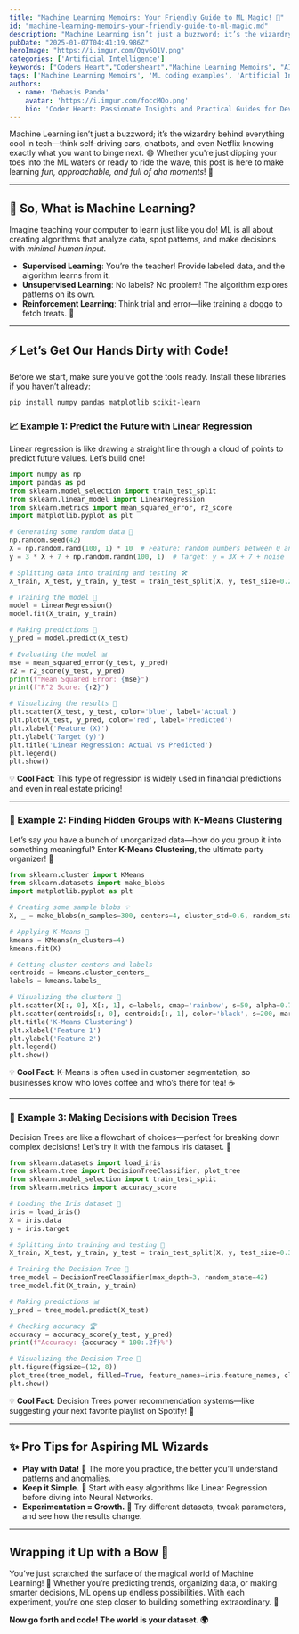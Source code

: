 ```yaml
---
title: "Machine Learning Memoirs: Your Friendly Guide to ML Magic! 🚀"
id: "machine-learning-memoirs-your-friendly-guide-to-ml-magic.md"
description: "Machine Learning isn’t just a buzzword; it’s the wizardry behind everything cool in tech—think self-driving cars, chatbots, and even Netflix knowing exactly what you want to binge next."
pubDate: "2025-01-07T04:41:19.986Z"
heroImage: "https://i.imgur.com/Oqv6Q1V.png"
categories: ['Artificial Intelligence']
keywords: ["Coders Heart","Codersheart","Machine Learning Memoirs", "AI and ML explained", "future of machine learning", "coding ML algorithms", "machine learning for beginners", "ML coding examples", "technology trends in AI", "cutting-edge machine learning", "emerging AI technologies", "next-gen machine learning", "ML predictions", "high-tech machine learning advancements", "futuristic ML technology", "how to start machine learning", "AI innovations in 2025", "practical machine learning tips", "machine learning trends", "supervised learning basics", "unsupervised learning examples", "reinforcement learning explained"]
tags: ['Machine Learning Memoirs', 'ML coding examples', 'Artificial Intelligence']
authors:
  - name: 'Debasis Panda'
    avatar: 'https://i.imgur.com/foccMQo.png'
    bio: 'Coder Heart: Passionate Insights and Practical Guides for Developers'
---
```


Machine Learning isn’t just a buzzword; it’s the wizardry behind everything cool in tech—think self-driving cars, chatbots, and even Netflix knowing exactly what you want to binge next. 😄 Whether you're just dipping your toes into the ML waters or ready to ride the wave, this post is here to make learning *fun, approachable, and full of aha moments*! 🌟

---

## **🤔 So, What is Machine Learning?**

Imagine teaching your computer to learn just like you do! ML is all about creating algorithms that analyze data, spot patterns, and make decisions with *minimal human input.*  
- **Supervised Learning**: You’re the teacher! Provide labeled data, and the algorithm learns from it.  
- **Unsupervised Learning**: No labels? No problem! The algorithm explores patterns on its own.  
- **Reinforcement Learning**: Think trial and error—like training a doggo to fetch treats. 🐾

---

## **⚡️ Let’s Get Our Hands Dirty with Code!**

Before we start, make sure you’ve got the tools ready. Install these libraries if you haven’t already:  

```bash
pip install numpy pandas matplotlib scikit-learn
```

### **📈 Example 1: Predict the Future with Linear Regression**

Linear regression is like drawing a straight line through a cloud of points to predict future values. Let’s build one!  

```python
import numpy as np
import pandas as pd
from sklearn.model_selection import train_test_split
from sklearn.linear_model import LinearRegression
from sklearn.metrics import mean_squared_error, r2_score
import matplotlib.pyplot as plt

# Generating some random data 🎲
np.random.seed(42)
X = np.random.rand(100, 1) * 10  # Feature: random numbers between 0 and 10
y = 3 * X + 7 + np.random.randn(100, 1)  # Target: y = 3X + 7 + noise

# Splitting data into training and testing 🛠️
X_train, X_test, y_train, y_test = train_test_split(X, y, test_size=0.2, random_state=42)

# Training the model 🤖
model = LinearRegression()
model.fit(X_train, y_train)

# Making predictions 🔮
y_pred = model.predict(X_test)

# Evaluating the model 📊
mse = mean_squared_error(y_test, y_pred)
r2 = r2_score(y_test, y_pred)
print(f"Mean Squared Error: {mse}")
print(f"R^2 Score: {r2}")

# Visualizing the results 🎨
plt.scatter(X_test, y_test, color='blue', label='Actual')
plt.plot(X_test, y_pred, color='red', label='Predicted')
plt.xlabel('Feature (X)')
plt.ylabel('Target (y)')
plt.title('Linear Regression: Actual vs Predicted')
plt.legend()
plt.show()
```

💡 **Cool Fact**: This type of regression is widely used in financial predictions and even in real estate pricing!

---

### **🎨 Example 2: Finding Hidden Groups with K-Means Clustering**

Let’s say you have a bunch of unorganized data—how do you group it into something meaningful? Enter **K-Means Clustering**, the ultimate party organizer! 🎉  

```python
from sklearn.cluster import KMeans
from sklearn.datasets import make_blobs
import matplotlib.pyplot as plt

# Creating some sample blobs 💡
X, _ = make_blobs(n_samples=300, centers=4, cluster_std=0.6, random_state=0)

# Applying K-Means 🎯
kmeans = KMeans(n_clusters=4)
kmeans.fit(X)

# Getting cluster centers and labels
centroids = kmeans.cluster_centers_
labels = kmeans.labels_

# Visualizing the clusters 🌈
plt.scatter(X[:, 0], X[:, 1], c=labels, cmap='rainbow', s=50, alpha=0.7, label='Data Points')
plt.scatter(centroids[:, 0], centroids[:, 1], color='black', s=200, marker='X', label='Centroids')
plt.title('K-Means Clustering')
plt.xlabel('Feature 1')
plt.ylabel('Feature 2')
plt.legend()
plt.show()
```

💡 **Cool Fact**: K-Means is often used in customer segmentation, so businesses know who loves coffee and who’s there for tea! ☕

---

### **🌳 Example 3: Making Decisions with Decision Trees**

Decision Trees are like a flowchart of choices—perfect for breaking down complex decisions! Let’s try it with the famous Iris dataset. 🌺  

```python
from sklearn.datasets import load_iris
from sklearn.tree import DecisionTreeClassifier, plot_tree
from sklearn.model_selection import train_test_split
from sklearn.metrics import accuracy_score

# Loading the Iris dataset 🌼
iris = load_iris()
X = iris.data
y = iris.target

# Splitting into training and testing 🤹
X_train, X_test, y_train, y_test = train_test_split(X, y, test_size=0.3, random_state=42)

# Training the Decision Tree 🌳
tree_model = DecisionTreeClassifier(max_depth=3, random_state=42)
tree_model.fit(X_train, y_train)

# Making predictions 📊
y_pred = tree_model.predict(X_test)

# Checking accuracy 🏆
accuracy = accuracy_score(y_test, y_pred)
print(f"Accuracy: {accuracy * 100:.2f}%")

# Visualizing the Decision Tree 🎨
plt.figure(figsize=(12, 8))
plot_tree(tree_model, filled=True, feature_names=iris.feature_names, class_names=iris.target_names)
plt.show()
```

💡 **Cool Fact**: Decision Trees power recommendation systems—like suggesting your next favorite playlist on Spotify! 🎵  

---

## **✨ Pro Tips for Aspiring ML Wizards**
- **Play with Data!** 🏀 The more you practice, the better you’ll understand patterns and anomalies.
- **Keep it Simple.** 🧩 Start with easy algorithms like Linear Regression before diving into Neural Networks.
- **Experimentation = Growth.** 🌱 Try different datasets, tweak parameters, and see how the results change.

---

## **Wrapping it Up with a Bow 🎀**

You’ve just scratched the surface of the magical world of Machine Learning! 🌌 Whether you’re predicting trends, organizing data, or making smarter decisions, ML opens up endless possibilities. With each experiment, you’re one step closer to building something extraordinary. 🚀

**Now go forth and code! The world is your dataset. 🌍**
